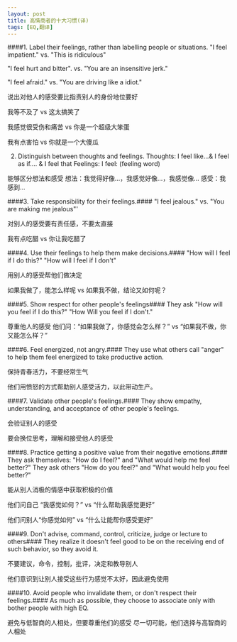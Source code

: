 ```yaml
---
layout: post
title: 高情商者的十大习惯(译)
tags: [EQ,翻译]
---
```


####1. Label their feelings, rather than labelling people or situations.
"I feel impatient." vs. "This is ridiculous"

"I feel hurt and bitter". vs. "You are an insensitive jerk."

"I feel afraid." vs. "You are driving like a idiot."



说出对他人的感受要比指责别人的身份地位要好

我等不及了 vs 这太搞笑了

我感觉很受伤和痛苦 vs 你是一个超级大笨蛋
 
我有点害怕 vs 你就是一个大傻瓜

2. Distinguish between thoughts and feelings. 
Thoughts: I feel like…& I feel as if…. & I feel that
Feelings: I feel: (feeling word)

能够区分想法和感受
想法：我觉得好像...，我感觉好像...，我感觉像...
感受：我感到...


####3. Take responsibility for their feelings.####
"I feel jealous." vs. "You are making me jealous"'

对别人的感受要有责任感，不要太直接

我有点吃醋 vs 你让我吃醋了


####4. Use their feelings to help them make decisions.####
"How will I feel if I do this?" "How will I feel if I don't"


用别人的感受帮他们做决定

如果我做了，能怎么样呢 vs 如果我不做，结论又如何呢？


####5. Show respect for other people's feelings####
They ask "How will you feel if I do this?" "How Will you feel if I don't."


尊重他人的感受
他们问：“如果我做了，你感觉会怎么样？” vs “如果我不做，你又能怎么样？”

####6. Feel energized, not angry.####
They use what others call "anger" to help them feel energized to take productive action.

保持青春活力，不要经常生气

他们用愤怒的方式帮助别人感受活力，以此带动生产。

####7. Validate other people's feelings.####
They show empathy, understanding, and acceptance of other people's feelings.

会验证别人的感受

要会换位思考，理解和接受他人的感受

####8. Practice getting a positive value from their negative emotions.####
They ask themselves: "How do I feel?" and "What would help me feel better?"
They ask others "How do you feel?" and "What would help you feel better?"


能从别人消极的情感中获取积极的价值

他们问自己 “我感觉如何？” vs “什么帮助我感觉更好”

他们问别人“你感觉如何” vs “什么让能帮你感受更好”


####9. Don't advise, command, control, criticize, judge or lecture to others####
They realize it doesn't feel good to be on the receiving end of such behavior, so they avoid it.


不要建议，命令，控制，批评，决定和教导别人

他们意识到让别人接受这些行为感觉不太好，因此避免使用

####10. Avoid people who invalidate them, or don't respect their feelings.####
As much as possible, they choose to associate only with bother people with high EQ.

避免与低智商的人相处，但要尊重他们的感受
尽一切可能，他们选择与高智商的人相处
